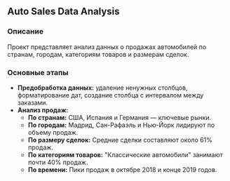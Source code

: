 ## Auto Sales Data Analysis

### Описание
Проект представляет анализ данных о продажах автомобилей по странам, городам, категориям товаров и размерам сделок.

### Основные этапы
* **Предобработка данных:** удаление ненужных столбцов, форматирование дат, создание столбца с интервалом между заказами.
* **Анализ продаж:**
  * **По странам:** США, Испания и Германия — ключевые рынки.
  * **По городам:** Мадрид, Сан-Рафаэль и Нью-Йорк лидируют по объему продаж.
  * **По размеру сделок:** Средние сделки составляют около 61% продаж.
  * **По категориям товаров:** "Классические автомобили" занимают почти 40% продаж.
  * **По времени:** Пики продаж в октябре 2018 и конце 2019 годов.
